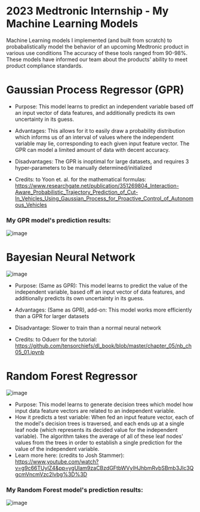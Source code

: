 # 2023 Medtronic Internship - My Machine Learning Models
Machine Learning models I implemented (and built from scratch) to probabalistically model the behavior of an upcoming Medtronic product in various use conditions
The accuracy of these tools ranged from 90-98%. These models have informed our team about the products' ability to meet product compliance standards.

# Gaussian Process Regressor (GPR)
- Purpose: This model learns to predict an independent variable based off an input vector of data features, and additionally predicts its own uncertainty in its guess.
- Advantages: This allows for it to easily draw a probability distribution which informs us of an interval of values where the independent variable may lie, corresponding to each given input feature vector. The GPR can model a limited amount of data with decent accuracy.
- Disadvantages: The GPR is inoptimal for large datasets, and requires 3 hyper-parameters to be manually determined/initialized

- Credits: to Yoon et. al. for the mathematical formulas: https://www.researchgate.net/publication/351269804_Interaction-Aware_Probabilistic_Trajectory_Prediction_of_Cut-In_Vehicles_Using_Gaussian_Process_for_Proactive_Control_of_Autonomous_Vehicles

### My GPR model's prediction results:
![image](https://github.com/Ayushsaha103/2023_Medtronic_Internship_ML_models/assets/71895904/2d5badc9-ac70-4693-ab01-498feee87f99)

# Bayesian Neural Network
![image](https://github.com/Ayushsaha103/2023_Medtronic_Internship_ML_models/assets/71895904/90c2174b-5212-43f3-8a6f-581c8e73957c)

- Purpose: (Same as GPR): This model learns to predict the value of the independent variable, based off an input vector of data features, and additionally predicts its own uncertainty in its guess.
- Advantages: (Same as GPR), add-on: This model works more efficiently than a GPR for larger datasets
- Disadvantage: Slower to train than a normal neural network

- Credits: to Oduerr for the tutorial: https://github.com/tensorchiefs/dl_book/blob/master/chapter_05/nb_ch05_01.ipynb

# Random Forest Regressor
![image](https://github.com/Ayushsaha103/2023_Medtronic_Internship_ML_models/assets/71895904/2165f8d8-af7c-4329-b4fd-d25dcf9c5f00)

- Purpose: This model learns to generate decision trees which model how input data feature vectors are related to an independent variable.
- How it predicts a test variable: When fed an input feature vector, each of the model's decision trees is traversed, and each ends up at a single leaf node (which represents its decided value for the independent variable). The algorithm takes the average of all of these leaf nodes' values from the trees in order to establish a single prediction for the value of the independent variable.
- Learn more here: (credits to Josh Stammer): https://www.youtube.com/watch?v=g9c66TUylZ4&pp=ygUlam9zaCBzdGFtbWVyIHJhbmRvbSBmb3Jlc3QgcmVncmVzc2lvbg%3D%3D

### My Random Forest model's prediction results:
![image](https://github.com/Ayushsaha103/2023_Medtronic_Internship_ML_models/assets/71895904/3e4914bb-fd6e-4ddf-8db6-c336ddcb1d9d)





